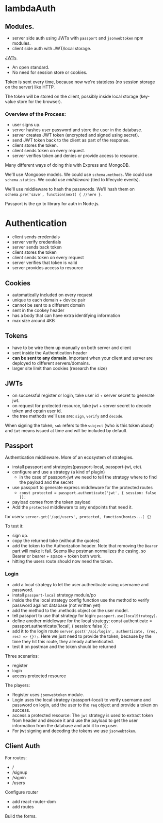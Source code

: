# lambdaAuth

## Modules.

* server side auth using JWTs with `passport` and `jsonwebtoken` npm modules.
* client side auth with JWT/local storage.

[JWTs](https://jwt.io/).

* An open standard.
* No need for session store or cookies.

Token is sent every time, because now we're stateless (no session storage on the server) like HTTP.

The token will be stored on the client, possibly inside local storage (key-value store for the browser).

### Overview of the Process:

* user signs up.
* server hashes user password and store the user in the database.
* server creates JWT token (encrypted and signed using secret).
* send JWT token back to the client as part of the response.
* client stores the token.
* client sends token on every request.
* server verifies token and denies or provide access to resource.

Many different ways of doing this with Express and MongoDB.

We'll use Mongoose models. We could use `schema.methods`. We could use `schema.statics`. We could use _middleware_ (tied to lifecycle events).

We'll use middleware to hash the passwords. We'll hash them on `schema.pre('save', function(next) { //here }`.

Passport is the go to library for auth in Node.js.

# Authentication

* client sends credentials
* server verify credentials
* server sends back token
* client stores the token
* client sends token on every request
* server verifies that token is valid
* server provides access to resource

## Cookies

* automatically included on every request
* unique to each domain + device pair
* cannot be sent to a different domain
* sent in the cookey header
* has a body that can have extra identifying information
* max size around 4KB

## Tokens

* have to be wire them up manually on both server and client
* sent inside the Authentication header
* **can be sent to any domain**. Important when your client and server are deployed to different servers/domains.
* larger site limit than cookies (research the size)

## JWTs

* on successful register or login, take user id + server secret to generate jwt.
* on request for protected resource, take jwt + server secret to decode token and optain user id.
* the tree methods we'll use are: `sign`, `verify` and `decode`.

When signing the token, `sub` refers to the `subject` (who is this token about) and `iat` means issued at time and will be included by default.

## Passport

Authentication middleware. More of an ecosystem of strategies.

* install passport and strategies(passport-local, passport-jwt, etc).
* configure and use a strategy (a kind of plugin)
  * in the case of passport-jwt we need to tell the strategy where to find the payload and the secret
* use passport to generate express middleware for the protected routes
  * `const protected = passport.authenticate('jwt', { session: false });`
* payload comes from the token payload
* Add the `protected` middleware to any endpoints that need it.

for users: `server.get('/api/users', protected, function(homies...) {}`

To test it:

* sign up.
* copy the returned toke (without the quotes)
* add the token to the Authorization header. Note that removing the `Bearer` part will make it fail. Seems like postman normalizes the casing, so Bearer or bearer + space + token both work.
* hitting the users route should now need the token.

### Login

* add a local strategy to let the user authenticate using username and password.
* install `passport-local` strategy module/po
* inside the the local strategy config function use the method to verify password against database (not written yet)
* add the method to the .methods object on the user model.
* tell passport to use that strategy for login: `passport.use(localStrategy)`.
* define another middleware for the local strategy: const authenticate = passport.authenticate('local', { session: false });
* add it to the login route `server.post('/api/login', authenticate, (req, res) => {});`. Here we just need to provide the token, because by the time they hit this route, they already authenticated.
* test it on postman and the token should be returned

Three scenarios:

* register
* login
* access protected resource

The players:

* Register uses `jsonwebtoken` module.
* Login uses the local strategy (passport-local) to verify username and password on login, add the user to the `req` object and provide a token on success.
* access a protected resource: The `jwt` strategy is used to extract token from header and decode it and use the payload to get the user information from the database and add it to req.user.
* For jwt signing and decoding the tokens we use `jsonwebtoken`.

## Client Auth

For routes:

* /
* /signup
* /signin
* /users

Configure router

* add react-router-dom
* add routes

Build the forms.